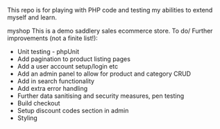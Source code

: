 
This repo is for playing with PHP code and testing my abilities to extend myself and learn.

myshop
This is a demo saddlery sales ecommerce store.
To do/ Further improvements (not a finite list!):
- Unit testing - phpUnit
- Add pagination to product listing pages
- Add a user account setup/login etc
- Add an admin panel to allow for product and category CRUD
- Add in search functionality
- Add extra error handling
- Further data sanitising and security measures, pen testing
- Build checkout
- Setup discount codes section in admin
- Styling
